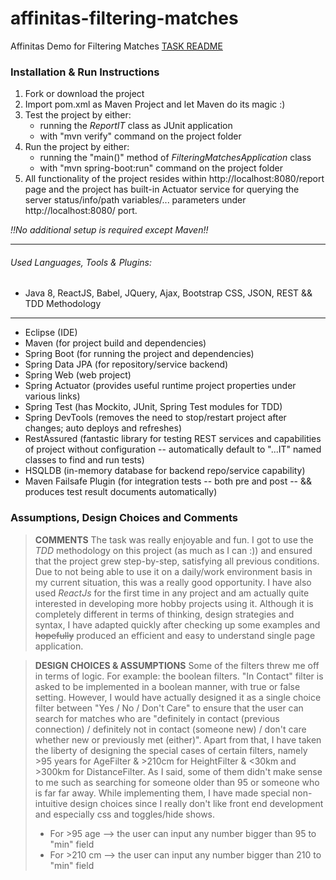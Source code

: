 # affinitas-filtering-matches
Affinitas Demo for Filtering Matches
[TASK README](https://github.com/affinitas/coding_exercises_options/blob/master/filtering_matches/README.md)

### Installation & Run Instructions
1. Fork or download the project
2. Import pom.xml as Maven Project and let Maven do its magic :)
3. Test the project by either:
    * running the _ReportIT_ class as JUnit application
    * with "mvn verify" command on the project folder
4. Run the project by either:
    * running the "main()" method of _FilteringMatchesApplication_ class
    * with "mvn spring-boot:run" command on the project folder
5. All functionality of the project resides within http://localhost:8080/report page and the project
has built-in Actuator service for querying the server status/info/path variables/... parameters under http://localhost:8080/ port.

_!!No additional setup is required except Maven!!_

---
###### Used Languages, Tools & Plugins:
+ Java 8, ReactJS, Babel, JQuery, Ajax, Bootstrap CSS, JSON, REST && TDD Methodology
---
+ Eclipse (IDE)
+ Maven (for project build and dependencies)
+ Spring Boot (for running the project and dependencies)
+ Spring Data JPA (for repository/service backend)
+ Spring Web (web project)
+ Spring Actuator (provides useful runtime project properties under various links)
+ Spring Test (has Mockito, JUnit, Spring Test modules for TDD)
+ Spring DevTools (removes the need to stop/restart project after changes; auto deploys and refreshes)
+ RestAssured (fantastic library for testing REST services and capabilities of project without configuration -- automatically default to
"...IT" named classes to find and run tests)
+ HSQLDB (in-memory database for backend repo/service capability)
+ Maven Failsafe Plugin (for integration tests -- both pre and post -- && produces test result documents automatically)

### Assumptions, Design Choices and Comments
> **COMMENTS** The task was really enjoyable and fun. I got to use the _TDD_ methodology on this project (as much as I can :)) and ensured that the project grew step-by-step, satisfying all previous conditions.
> Due to not being able to use it on a daily/work environment basis in my current situation, this was a really good opportunity.
> I have also used _ReactJs_ for the first time in any project and am actually quite interested in developing more hobby projects using it. 
> Although it is completely different in terms of thinking, design strategies and syntax, I have adapted quickly after checking up some examples and ~~hopefully~~ produced an efficient and easy to understand single page application.

> **DESIGN CHOICES & ASSUMPTIONS** Some of the filters threw me off in terms of logic. For example: the boolean filters.
> "In Contact" filter is asked to be implemented in a boolean manner, with true or false setting. 
> However, I would have actually designed it as a single choice filter between "Yes / No / Don't Care" to ensure that the user can search for matches who are "definitely in contact (previous connection) / definitely not in contact (someone new) / don't care whether new or previously met (either)".
> Apart from that, I have taken the liberty of designing the special cases of certain filters, namely >95 years for AgeFilter & >210cm for HeightFilter & <30km and >300km for DistanceFilter.
> As I said, some of them didn't make sense to me such as searching for someone older than 95 or someone who is far far away. While implementing them, I have made special non-intuitive design choices since I really don't like front end development and especially css and toggles/hide shows.
>  * For >95 age --> the user can input any number bigger than 95 to "min" field
>  * For >210 cm --> the user can input any number bigger than 210 to "min" field
